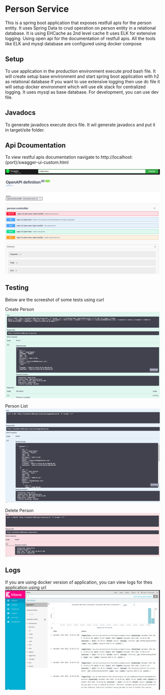 # Person Service

This is a spring boot application that exposes restfull apis for the person entity.
It uses Spring Data to crud operation on person entity in a relational database.
It is using EHCache as 2nd level cache
It uses ELK for extensive logging.
Using open api for the documentation of restfull apis.
All the tools like ELK and mysql database are configured using docker compose

## Setup

To use application in the production environment execute prod bash file. It will create setup base environment and start spring boot application with h2 as relational database
If you want to use extensive logging then use dc file it will setup docker environment which will use elk stack for centralized logging. It uses mysql as base database.
For development, you can use dev file.

## Javadocs

To generate javadocs execute docs file. It wil generate javadocs and put it in target/site folder.

## Api Dcoumentation

To view restful apis documentation navigate to http://localhost:{port}/swagger-ui-custom.html

<img src="images/swagger.png" />

## Testing

Below are the screeshot of some tests using curl

Create Person
<img src="images/create person.png" />

Person List
<img src="images/list.png" />

Delete Person
<img src="images/delete.png" />

## Logs

If you are using docker version of application, you can view logs for thes application using url 
<img src="images/kibana-logs.png" />

